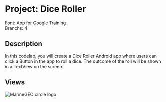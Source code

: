 # Project: Dice Roller<br>

Font: App for Google Training<br>
Branchs: 4

## Description

In this codelab, you will create a Dice Roller Android app where users can click a Button in the app to roll a dice. The outcome of the roll will be shown in a  TextView on the screen.

## Views

![MarineGEO circle logo](/assets/img/MarineGEO_logo.png "MarineGEO logo")
